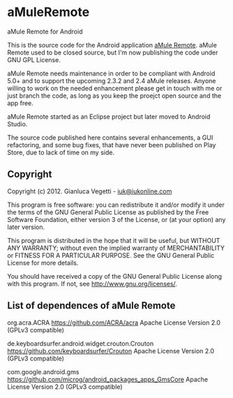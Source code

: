 # aMuleRemote
aMule Remote for Android

This is the source code for the Android application 
[aMule Remote](https://play.google.com/store/apps/details?id=com.iukonline.amule.android.amuleremote).
aMule Remote used to be closed source, but I'm now publishing the code under
GNU GPL License.

aMule Remote needs maintenance in order to be compliant with Android 5.0+
and to support the upcoming 2.3.2 and 2.4 aMule releases. Anyone willing
to work on the needed enhancement please get in touch with me or just
branch the code, as long as you keep the proejct open source and the app free.

aMule Remote started as an Eclipse project but later moved to Android Studio.

The source code published here contains several enhancements, a GUI refactoring,
and some bug fixes, that have never been published on Play Store, due to
lack of time on my side.

## Copyright

Copyright (c) 2012. Gianluca Vegetti - iuk@iukonline.com

This program is free software: you can redistribute it and/or modify
it under the terms of the GNU General Public License as published by
the Free Software Foundation, either version 3 of the License, or
(at your option) any later version.

This program is distributed in the hope that it will be useful,
but WITHOUT ANY WARRANTY; without even the implied warranty of
MERCHANTABILITY or FITNESS FOR A PARTICULAR PURPOSE.  See the
GNU General Public License for more details.

You should have received a copy of the GNU General Public License
along with this program.  If not, see <http://www.gnu.org/licenses/>.


## List of dependences of aMule Remote

org.acra.ACRA
https://github.com/ACRA/acra
Apache License Version 2.0 (GPLv3 compatible)

de.keyboardsurfer.android.widget.crouton.Crouton
https://github.com/keyboardsurfer/Crouton
Apache License Version 2.0 (GPLv3 compatible)

com.google.android.gms
https://github.com/microg/android_packages_apps_GmsCore
Apache License Version 2.0 (GPLv3 compatible)
